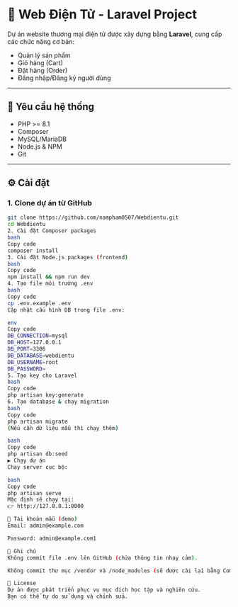 # 🛒 Web Điện Tử - Laravel Project

Dự án website thương mại điện tử được xây dựng bằng **Laravel**, cung cấp các chức năng cơ bản:
- Quản lý sản phẩm
- Giỏ hàng (Cart)
- Đặt hàng (Order)
- Đăng nhập/Đăng ký người dùng

---

## 🚀 Yêu cầu hệ thống

- PHP >= 8.1
- Composer
- MySQL/MariaDB
- Node.js & NPM
- Git

---

## ⚙️ Cài đặt

### 1. Clone dự án từ GitHub
```bash
git clone https://github.com/nampham0507/Webdientu.git
cd Webdientu
2. Cài đặt Composer packages
bash
Copy code
composer install
3. Cài đặt Node.js packages (frontend)
bash
Copy code
npm install && npm run dev
4. Tạo file môi trường .env
bash
Copy code
cp .env.example .env
Cập nhật cấu hình DB trong file .env:

env
Copy code
DB_CONNECTION=mysql
DB_HOST=127.0.0.1
DB_PORT=3306
DB_DATABASE=webdientu
DB_USERNAME=root
DB_PASSWORD=
5. Tạo key cho Laravel
bash
Copy code
php artisan key:generate
6. Tạo database & chạy migration
bash
Copy code
php artisan migrate
(Nếu cần dữ liệu mẫu thì chạy thêm)

bash
Copy code
php artisan db:seed
▶️ Chạy dự án
Chạy server cục bộ:

bash
Copy code
php artisan serve
Mặc định sẽ chạy tại:
👉 http://127.0.0.1:8000

👤 Tài khoản mẫu (demo)
Email: admin@example.com

Password: admin@example.com1

📌 Ghi chú
Không commit file .env lên GitHub (chứa thông tin nhạy cảm).

Không commit thư mục /vendor và /node_modules (sẽ được cài lại bằng Composer/NPM).

📜 License
Dự án được phát triển phục vụ mục đích học tập và nghiên cứu.
Bạn có thể tự do sử dụng và chỉnh sửa.
